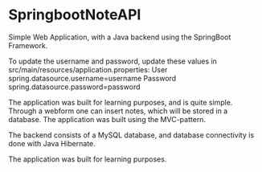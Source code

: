 # SpringbootNoteAPI
Simple Web Application, with a Java backend using the SpringBoot Framework.

To update the username and password, update these values in src/main/resources/application.properties:
User
spring.datasource.username=username
Password
spring.datasource.password=password

The application was built for learning purposes, and is quite simple. Through a webform one can insert notes, which will be stored in a database. The application was built using the MVC-pattern.

The backend consists of a MySQL database, and database connectivity is done with Java Hibernate.

The application was built for learning purposes.
